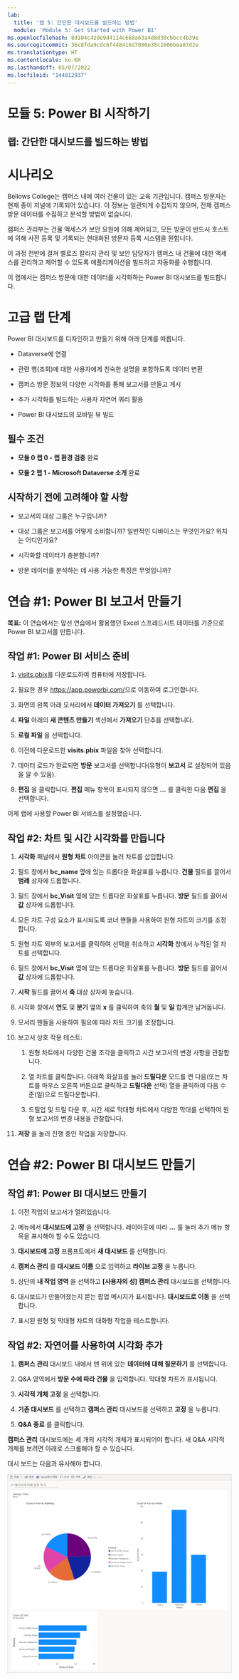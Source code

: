 ```yaml
---
lab:
  title: '랩 5: 간단한 대시보드를 빌드하는 방법'
  module: 'Module 5: Get Started with Power BI'
ms.openlocfilehash: 8d104c42de9d4114c668a63a4d8d30cbbcc4b39e
ms.sourcegitcommit: 36c8fda9cdc6f448416d7000e38c1606bea87d2e
ms.translationtype: HT
ms.contentlocale: ko-KR
ms.lasthandoff: 05/07/2022
ms.locfileid: "144812937"
---
```

# <a name="module-5-get-started-with-power-bi"></a>모듈 5: Power BI 시작하기
## <a name="lab-how-to-build-a-simple-dashboard"></a>랩: 간단한 대시보드를 빌드하는 방법

# <a name="scenario"></a>시나리오

Bellows College는 캠퍼스 내에 여러 건물이 있는 교육 기관입니다. 캠퍼스 방문자는 현재 종이 저널에 기록되어 있습니다. 이 정보는 일관되게 수집되지 않으며, 전체 캠퍼스 방문 데이터를 수집하고 분석할 방법이 없습니다.

캠퍼스 관리부는 건물 액세스가 보안 요원에 의해 제어되고, 모든 방문이 반드시 호스트에 의해 사전 등록 및 기록되는 현대화된 방문자 등록 시스템을 원합니다.

이 과정 전반에 걸쳐 벨로즈 칼리지 관리 및 보안 담당자가 캠퍼스 내 건물에 대한 액세스를 관리하고 제어할 수 있도록 애플리케이션을 빌드하고 자동화를 수행합니다.

이 랩에서는 캠퍼스 방문에 대한 데이터를 시각화하는 Power BI 대시보드를 빌드합니다.

# <a name="high-level-lab-steps"></a>고급 랩 단계

Power BI 대시보드를 디자인하고 만들기 위해 아래 단계를 따릅니다.

-   Dataverse에 연결

-   관련 행(조회)에 대한 사용자에게 친숙한 설명을 포함하도록 데이터 변환

-   캠퍼스 방문 정보의 다양한 시각화를 통해 보고서를 만들고 게시

-   추가 시각화를 빌드하는 사용자 자연어 쿼리 활용

-   Power BI 대시보드의 모바일 뷰 빌드

## <a name="prerequisites"></a>필수 조건

-   **모듈 0 랩 0 - 랩 환경 검증** 완료

-   **모듈 2 랩 1 - Microsoft Dataverse 소개** 완료

## <a name="things-to-consider-before-you-begin"></a>시작하기 전에 고려해야 할 사항

-   보고서의 대상 그룹은 누구입니까?

-   대상 그룹은 보고서를 어떻게 소비합니까? 일반적인 디바이스는 무엇인가요? 위치는 어디인가요?

-   시각화할 데이터가 충분합니까?

-   방문 데이터를 분석하는 데 사용 가능한 특징은 무엇입니까?

# <a name="exercise-1-create-power-bi-report"></a>연습 \#1: Power BI 보고서 만들기

**목표:** 이 연습에서는 앞선 연습에서 활용했던 Excel 스프레드시트 데이터를 기준으로 Power BI 보고서를 만듭니다.

## <a name="task-1-prepare-power-bi-service"></a>작업 \#1: Power BI 서비스 준비

1.  [visits.pbix](https://github.com/MicrosoftLearning/PL-900-Microsoft-Power-Platform-Fundamentals/raw/master/Allfiles/visits.pbix)를 다운로드하여 컴퓨터에 저장합니다.

2.  필요한 경우 <https://app.powerbi.com/>으로 이동하여 로그인합니다.

3.  화면의 왼쪽 아래 모서리에서 **데이터 가져오기** 를 선택합니다.

4.  **파일** 아래의 **새 콘텐츠 만들기** 섹션에서 **가져오기** 단추를 선택합니다.

5.  **로컬 파일** 을 선택합니다.

6.  이전에 다운로드한 **visits.pbix** 파일을 찾아 선택합니다.

7.  데이터 로드가 완료되면 **방문** 보고서를 선택합니다(유형이 **보고서** 로 설정되어 있음을 알 수 있음).

8.  **편집** 을 클릭합니다. **편집** 메뉴 항목이 표시되지 않으면 **...** 를 클릭한 다음 **편집** 을 선택합니다.

이제 랩에 사용할 Power BI 서비스를 설정했습니다. 

## <a name="task-2-create-chart-and-time-visualizations"></a>작업 \#2: 차트 및 시간 시각화를 만듭니다

1.  **시각화** 패널에서 **원형 차트** 아이콘을 눌러 차트를 삽입합니다.

2.  필드 창에서 **bc_name** 옆에 있는 드롭다운 화살표를 누릅니다. **건물** 필드를 끌어서 **범례** 상자에 드롭합니다.

3.  필드 창에서 **bc_Visit** 옆에 있는 드롭다운 화살표를 누릅니다. **방문** 필드를 끌어서 **값** 상자에 드롭합니다.

4.  모든 차트 구성 요소가 표시되도록 코너 핸들을 사용하여 원형 차트의 크기를 조정합니다.

5.  원형 차트 외부의 보고서를 클릭하여 선택을 취소하고 **시각화** 창에서 누적된 열 차트를 선택합니다.

6.  필드 창에서 **bc_Visit** 옆에 있는 드롭다운 화살표를 누릅니다. **방문** 필드를 끌어서 **값** 상자에 드롭합니다.

7.  **시작** 필드를 끌어서 **축** 대상 상자에 놓습니다.

8.  시각화 창에서 **연도** 및 **분기** 옆의 **x** 를 클릭하여 축의 **월** 및 **일** 합계만 남겨둡니다.

9.  모서리 핸들을 사용하여 필요에 따라 차트 크기를 조정합니다.

10. 보고서 상호 작용 테스트:

    1.  원형 차트에서 다양한 건물 조각을 클릭하고 시간 보고서의 변경 사항을 관찰합니다.

    2.  열 차트를 클릭합니다. 아래쪽 화살표를 눌러 **드릴다운** 모드를 켠 다음(또는 차트를 마우스 오른쪽 버튼으로 클릭하고 **드릴다운** 선택) 열을 클릭하여 다음 수준(일)으로 드릴다운합니다. 
    
    3.  드릴업 및 드릴 다운 후, 시간 세로 막대형 차트에서 다양한 막대를 선택하여 원형 보고서의 변경 내용을 관찰합니다.

11. **저장** 을 눌러 진행 중인 작업을 저장합니다.

# <a name="exercise-2-create-power-bi-dashboard"></a>연습 \#2: Power BI 대시보드 만들기

## <a name="task-1-create-power-bi-dashboard"></a>작업 \#1: Power BI 대시보드 만들기

1.  이전 작업의 보고서가 열려있습니다.

2.  메뉴에서 **대시보드에 고정** 을 선택합니다. 레이아웃에 따라 **...** 를 눌러 추가 메뉴 항목을 표시해야 할 수도 있습니다.

3.  **대시보드에 고정** 프롬프트에서 **새 대시보드** 를 선택합니다.

4.  **캠퍼스 관리** 를 **대시보드 이름** 으로 입력하고 **라이브 고정** 을 누릅니다.

5.  상단의 **내 작업 영역** 을 선택하고 **[사용자의 성] 캠퍼스 관리** 대시보드를 선택합니다.

6.  대시보드가 만들어졌는지 묻는 팝업 메시지가 표시됩니다. **대시보드로 이동** 을 선택합니다.

7.  표시된 원형 및 막대형 차트의 대화형 작업을 테스트합니다.

## <a name="task-2-add-visualizations-using-natural-language"></a>작업 \#2: 자연어를 사용하여 시각화 추가

1.  **캠퍼스 관리** 대시보드 내에서 맨 위에 있는 **데이터에 대해 질문하기** 를 선택합니다.

2.  Q&A 영역에서 **방문 수에 따라 건물** 을 입력합니다. 막대형 차트가 표시됩니다.

3.  **시각적 개체 고정** 을 선택합니다.

4.  **기존 대시보드** 를 선택하고 **캠퍼스 관리** 대시보드를 선택하고 **고정** 을 누릅니다.

5.  **Q&A 종료** 를 클릭합니다.

**캠퍼스 관리** 대시보드에는 세 개의 시각적 개체가 표시되어야 합니다. 새 Q&A 시각적 개체를 보려면 아래로 스크롤해야 할 수 있습니다.

대시 보드는 다음과 유사해야 합니다.

![](media/5-powerbi-result.png)
